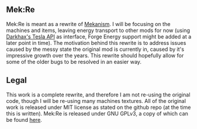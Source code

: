 ## Mek:Re

Mek:Re is meant as a rewrite of [Mekanism](https://github.com/aidancbrady/Mekanism/).
I will be focusing on the machines and items, leaving energy transport to other mods for now (using [ Darkhax's Tesla API](https://github.com/Darkhax-Minecraft/Tesla) as interface, Forge Energy support might be added at a later point in time).
The motivation behind this rewrite is to address issues caused by the messy state the original mod is currently in, caused by it's impressive growth over the years.
This rewrite should hopefully allow for some of the older bugs to be resolved in an easier way.

## Legal
This work is a complete rewrite, and therefore I am not re-using the original code, though I will be re-using many machines textures.
All of the original work is released under MIT license as stated on the github repo (at the time this is written).
Mek:Re is released under GNU GPLv3, a copy of which can be found [here](/LICENSE).

